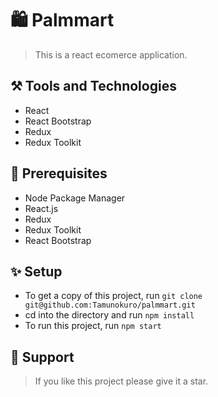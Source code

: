 # 🛍️ Palmmart
> This is a react ecomerce application.

## ⚒️ Tools and Technologies
- React
- React Bootstrap
- Redux
- Redux Toolkit

## 📃 Prerequisites
- Node Package Manager
- React.js
- Redux
- Redux Toolkit
- React Bootstrap

## ✨ Setup
- To get a copy of this project, run `git clone git@github.com:Tamunokuro/palmmart.git`
- cd into the directory and run `npm install`
- To run this project, run `npm start`

## 💛 Support
> If you like this project please give it a star.


